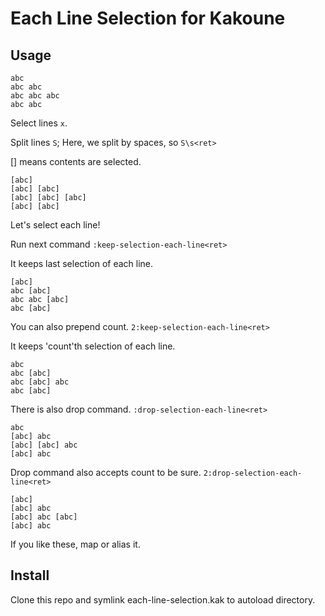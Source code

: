 # Each Line Selection for Kakoune
## Usage
```
abc
abc abc
abc abc abc
abc abc
```
Select lines `x`.

Split lines `S`; Here, we split by spaces, so `S\s<ret>`

[] means contents are selected.
```
[abc]
[abc] [abc]
[abc] [abc] [abc]
[abc] [abc]
```

Let's select each line!

Run next command `:keep-selection-each-line<ret>`

It keeps last selection of each line.
```
[abc]
abc [abc]
abc abc [abc]
abc [abc]
```
You can also prepend count. `2:keep-selection-each-line<ret>`

It keeps 'count'th selection of each line.
```
abc
abc [abc]
abc [abc] abc
abc [abc]
```
There is also drop command. `:drop-selection-each-line<ret>`
```
abc
[abc] abc
[abc] [abc] abc
[abc] abc
```
Drop command also accepts count to be sure. `2:drop-selection-each-line<ret>`
```
[abc]
[abc] abc
[abc] abc [abc]
[abc] abc
```

If you like these, map or alias it.

## Install
Clone this repo and symlink each-line-selection.kak to autoload directory.

